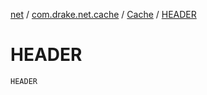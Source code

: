 [net](../../index.md) / [com.drake.net.cache](../index.md) / [Cache](index.md) / [HEADER](./-h-e-a-d-e-r.md)

# HEADER

`HEADER`